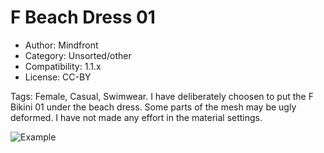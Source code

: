 # F Beach Dress 01

* Author: Mindfront
* Category: Unsorted/other
* Compatibility: 1.1.x
* License: CC-BY

Tags: Female, Casual, Swimwear.
I have deliberately choosen to put the F Bikini 01 under the beach dress. Some parts of the mesh may be ugly deformed.
I have not made any effort in the material settings.

![Example](F_Beach_Dress_01_PIC.png)


